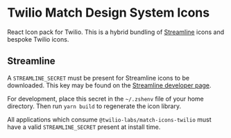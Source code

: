 # Twilio Match Design System Icons

React Icon pack for Twilio. This is a hybrid bundling of [Streamline](https://streamlinehq.com/) icons and bespoke Twilio icons.

## Streamline

A `STREAMLINE_SECRET` must be present for Streamline icons to be downloaded. This key may be found on the [Streamline developer page](https://app.streamlinehq.com/profile/developer).

For development, place this secret in the `~/.zshenv` file of your home directory. Then run `yarn build` to regenerate the icon library.

All applications which consume `@twilio-labs/match-icons-twilio` must have a valid `STREAMLINE_SECRET` present at install time.
